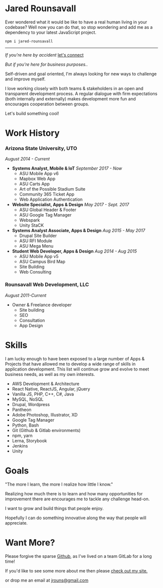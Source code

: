 ﻿
# Jared Rounsavall
Ever wondered what it would be like to have a real human living in your codebase?
Well now you can do that, so stop wondering and add me as a dependency to your latest JavaScript project.

```
npm i jared-rounsavall
```
---

*If you're here by accident* [let's connect](https://www.linkedin.com/in/jared-rounsavall-a73b6858/)

*But if you're here for business purposes..*

Self-driven and goal oriented, I'm always looking for new ways to challenge and improve myself.

I love working closely with both teams & stakeholders in an open and transparent development process. A regular dialogue with firm expectations (both internally and externally) makes development more fun and encourages cooperation between groups.

Let's build something cool!

# Work History

### Arizona State University, UTO
*August 2014 - Current*
- **Systems Analyst, Mobile & IoT** *September 2017 - Now*
	- ASU Mobile App v6
	- Mapbox Web App
	- ASU Carts App
	- Art of the Possible Stadium Suite
	- Community 365 Ticket App
	- Web Application Authentication
- **Website Specialist, Apps & Design** *May 2017 - Sept. 2017*
	- ASU Global Header & Footer
	- ASU Google Tag Manager
	- Webspark
	- Unity StaCK
- **Systems Analyst Associate, Apps & Design** *Aug 2015 - May 2017*
	- Drupal Site Builder
	- ASU RFI Module
	- ASU Mega Menu
- **Student Web Developer, Apps & Design** *Aug 2014 - Aug 2015*
	- ASU Mobile App v5
	- ASU Campus Bird Map
	- Site Building
	- Web Consulting

### Rounsavall Web Development, LLC
*August 2011-Current*
- Owner & Freelance developer
	- Site building
	- SEO
	- Consultation
	- App Design

# Skills
I am lucky enough to have been exposed to a large number of Apps & Projects that have allowed me to develop a wide range of skills in application development.
This list will continue grow and evolve to meet business needs, as well as my own interests.

* AWS Development & Architecture
* React Native, ReactJS, Angular, jQuery
* Vanilla JS, PHP, C++, C#, Java
* MySQL, NoSQL
* Drupal, Wordpress
* Pantheon
* Adobe Photoshop, Illustrator, XD
* Google Tag Manager
* Python, Bash
* Git (Github & Gitlab environments)
* npm, yarn
* Lerna, Storybook
* Jenkins
* Unity

# Goals

"The more I learn, the more I realize how little I know."

Realizing how much there is to learn and how many opportunities for improvement there are encourages me to tackle any challenge head-on.

I want to grow and build things that people enjoy.

Hopefully I can do something innovative along the way that people will appreciate.

# Want More?
Please forgive the sparse [Github]([https://github.com/jrounsav](https://github.com/jrounsav)), as I've lived on a team GitLab for a long time!

If you'd like to see some more about me then please [check out my site.](http://jaredrounsavall.com)

or drop me an email at jrouns@gmail.com
